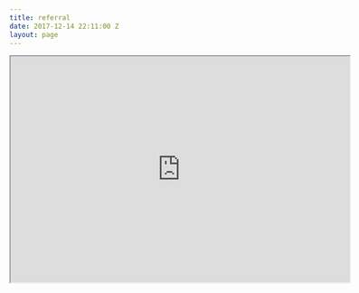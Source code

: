 ```yaml
---
title: referral
date: 2017-12-14 22:11:00 Z
layout: page
---
```


<iframe src="https://masters.formstack.com/forms/admissions_referrals" width="600" height="400"></iframe>